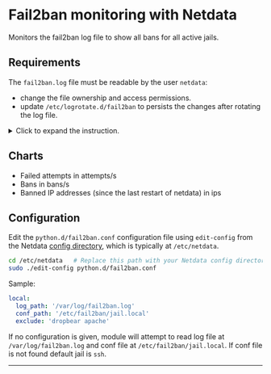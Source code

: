 <!--
title: "Fail2ban monitoring with Netdata"
custom_edit_url: https://github.com/netdata/netdata/edit/master/collectors/python.d.plugin/fail2ban/README.md
sidebar_label: "Fail2ban"
-->

# Fail2ban monitoring with Netdata

Monitors the fail2ban log file to show all bans for all active jails.

## Requirements

The `fail2ban.log` file must be readable by the user `netdata`:

- change the file ownership and access permissions.
- update `/etc/logrotate.d/fail2ban` to persists the changes after rotating the log file.

<details>
  <summary>Click to expand the instruction.</summary>

To change the file ownership and access permissions, execute the following:

```shell
sudo chown root:netdata /var/log/fail2ban.log
sudo chmod 640 /var/log/fail2ban.log
```

To persist the changes after rotating the log file, add `create 640 root netdata` to the `/etc/logrotate.d/fail2ban`:

```shell
/var/log/fail2ban.log {

    weekly
    rotate 4
    compress

    delaycompress
    missingok
    postrotate
        fail2ban-client flushlogs 1>/dev/null
    endscript

    # If fail2ban runs as non-root it still needs to have write access
    # to logfiles.
    # create 640 fail2ban adm
    create 640 root netdata
}
```

</details>

## Charts

- Failed attempts in attempts/s
- Bans in bans/s
- Banned IP addresses (since the last restart of netdata) in ips

## Configuration

Edit the `python.d/fail2ban.conf` configuration file using `edit-config` from the
Netdata [config directory](/docs/configure/nodes.md), which is typically at `/etc/netdata`.

```bash
cd /etc/netdata   # Replace this path with your Netdata config directory, if different
sudo ./edit-config python.d/fail2ban.conf
```

Sample:

```yaml
local:
  log_path: '/var/log/fail2ban.log'
  conf_path: '/etc/fail2ban/jail.local'
  exclude: 'dropbear apache'
```

If no configuration is given, module will attempt to read log file at `/var/log/fail2ban.log` and conf file
at `/etc/fail2ban/jail.local`. If conf file is not found default jail is `ssh`.

---


